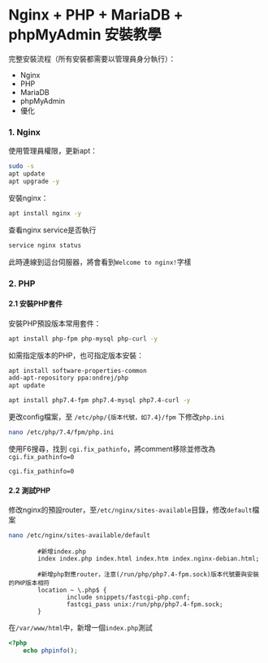 # Nginx + PHP + MariaDB + phpMyAdmin 安裝教學



完整安裝流程（所有安裝都需要以管理員身分執行）：
  - Nginx
  - PHP
  - MariaDB
  - phpMyAdmin
  - 優化




### 1. Nginx

使用管理員權限，更新apt：

```sh
sudo -s
apt update
apt upgrade -y
```

安裝nginx：

```sh
apt install nginx -y
```

查看nginx service是否執行

```sh
service nginx status
```

此時連線到這台伺服器，將會看到`Welcome to nginx!`字樣


### 2. PHP

#### 2.1 安裝PHP套件
安裝PHP預設版本常用套件：

```sh
apt install php-fpm php-mysql php-curl -y
```

如需指定版本的PHP，也可指定版本安裝：

```sh
apt install software-properties-common
add-apt-repository ppa:ondrej/php
apt update

apt install php7.4-fpm php7.4-mysql php7.4-curl -y
```

更改config檔案，至 `/etc/php/{版本代號，如7.4}/fpm` 下修改`php.ini`

```sh
nano /etc/php/7.4/fpm/php.ini
```

使用F6搜尋，找到 `cgi.fix_pathinfo`，將comment移除並修改為`cgi.fix_pathinfo=0`

```
cgi.fix_pathinfo=0
```

#### 2.2 測試PHP

修改nginx的預設router，至`/etc/nginx/sites-available`目錄，修改`default`檔案

```sh
nano /etc/nginx/sites-available/default
```

```nginx
        #新增index.php
        index index.php index.html index.htm index.nginx-debian.html;

        #新增php對應router，注意(/run/php/php7.4-fpm.sock)版本代號要與安裝的PHP版本相符
        location ~ \.php$ {
                include snippets/fastcgi-php.conf;
                fastcgi_pass unix:/run/php/php7.4-fpm.sock;
        }
```

在`/var/www/html`中，新增一個`index.php`測試

```php
<?php
    echo phpinfo();
```

